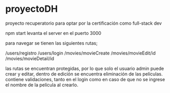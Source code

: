# proyectoDH
proyecto recuperatorio para optar por la certificación como full-stack dev

npm start levanta el server en el puerto 3000

para navegar se tienen las siguientes rutas;

/users/registro
/users/login
/movies/movieCreate
/movies/movieEdit/id
/movies/movieDetail/id

las rutas se encuentran protegidas, por lo que solo el usuario admin puede crear y editar, dentro de edición se encuentra eliminación de las películas.
contiene validaciones, tanto en el login como en caso de que no se ingrese el nombre de la película al crearlo.

